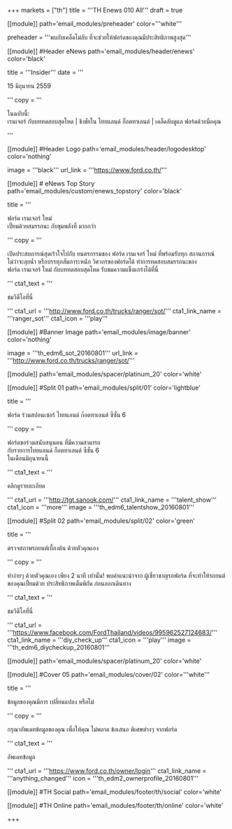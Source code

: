 +++
markets = ["th"]
title = '''TH Enews 010 All'''
draft = true

[[module]]
path='email_modules/preheader'
color='''white'''

preheader = '''<span style="font-family:Tahoma, Verdana, Sans-serif">พบกับเคล็ดไม่ลับ ที่จะช่วยให้ฟอร์ดของคุณมีประสิทธิภาพสูงสุด</span>'''

[[module]] #Header eNews
path='email_modules/header/enews'
color='black'

  title = '''Insider'''
  date = '''<span style="font-family:Tahoma, Verdana, Sans-serif">
  
  15 <span style="font-family:Tahoma, Verdana, Sans-serif ">มิถุนายน</span> 2559               
  
</span>'''
  copy = '''<span style="font-family:Tahoma, Verdana, Sans-serif">
  
ในฉบับนี้:<br />
<span style=" white-space:nowrap;">เรนเจอร์ กับบททดสอบสุดโหด |</span> ชิงชัยใน
<span style=" white-space:nowrap;">ไทยแลนด์ ก็อตทาเลนต์ |</span> 
<span style=" white-space:nowrap;">เคล็ดลับดูแล</span> 
<span style=" white-space:nowrap;">ฟอร์ดด้วยมือคุณ</span>  

</span>'''

[[module]] #Header Logo
path='email_modules/header/logodesktop'
color='nothing'

  image = '''black'''
  url_link = '''https://www.ford.co.th/'''

[[module]] # eNews Top Story
path='email_modules/custom/enews_topstory'
color='black'

  title = '''<span style="font-family:Tahoma, Verdana, Sans-serif">
  
  <span style=" white-space:nowrap;">ฟอร์ด เรนเจอร์  ใหม่</span><br /> 
  <span style=" white-space:nowrap;">เปี่ยมด้วยสมรรถนะ</span> 
  <span style=" white-space:nowrap;"> กับขุมพลัง</span>ที่
  <span style=" white-space:nowrap;">มากกว่า</span>
  
</span>'''
  copy = '''<span style="font-family:Tahoma, Verdana, Sans-serif">
  
<span style=" white-space:nowrap;">เปิดประสบการณ์สุดเร้าใจ</span>ไปกับ
<span style=" white-space:nowrap;">ยนตรกรรม</span>ของ
<span style=" white-space:nowrap;">ฟอร์ด เรนเจอร์ ใหม่</span>
<span style=" white-space:nowrap;">ที่พร้อมรับ</span>ทุก
<span style=" white-space:nowrap;">สถานการณ์</span> 
<span style=" white-space:nowrap;">ไม่ว่าจะลุยน้ำ</span>
<span style=" white-space:nowrap;">หรือบรรทุกสัมภาระหนัก</span>
<span style=" white-space:nowrap;">วิศวกรของฟอร์ด</span>ได้
<span style=" white-space:nowrap;">ทำการทดสอบสมรรถนะ</span>ของ
<span style=" white-space:nowrap;">ฟอร์ด เรนเจอร์ ใหม่</span>
<span style=" white-space:nowrap;">กับบททดสอบสุดโหด</span>
<span style=" white-space:nowrap;">รับชมความแข็งแกร่งได้ที่นี่</span>
  
</span>'''
  cta1_text = '''<span style="font-family:Tahoma, Verdana, Sans-serif">
  
  ชมวิดีโอที่นี่
  
</span>'''
  cta1_url = '''http://www.ford.co.th/trucks/ranger/sot/'''
  cta1_link_name = '''ranger_sot'''
  cta1_icon = '''play'''

[[module]] #Banner Image
path='email_modules/image/banner'
color='nothing'

  image = '''th_edm6_sot_20160801'''
  url_link = '''http://www.ford.co.th/trucks/ranger/sot/'''

[[module]]
path='email_modules/spacer/platinum_20'
color='white'

[[module]] #Split 01
path='email_modules/split/01'
color='lightblue'

  title = '''<span style="font-family:Tahoma, Verdana, Sans-serif">
  
<span style=" white-space:nowrap;">ฟอร์ด ร่วมสปอนเซอร์</span> 
<span style=" white-space:nowrap;">ไทยแลนด์ ก๊อตทาเลนต์</span> 
<span style=" white-space:nowrap;">ซีซั่น 6</span>
  
</span>'''
  copy = '''<span style="font-family:Tahoma, Verdana, Sans-serif">
  
<span style=" white-space:nowrap;"> ฟอร์ดขอร่วมสนับสนุน</span>คน
<span style=" white-space:nowrap;">ที่มีความสามารถ</span><br />
<span style=" white-space:nowrap;">กับรายการไทยแลนด์ ก็อตทาเลนต์</span> 
<span style=" white-space:nowrap;"> ซีซั่น 6</span><br />
<span style=" white-space:nowrap;">ในเดือนมิถุนายนนี้</span> 
  
</span>'''
  cta1_text = '''<span style="font-family:Tahoma, Verdana, Sans-serif">
  
  คลิกดูรายละเอียด
  
</span>'''
  cta1_url = '''http://tgt.sanook.com/'''
  cta1_link_name = '''talent_show'''
  cta1_icon = '''more'''
  image = '''th_edm6_talentshow_20160801'''

[[module]] #Split 02
path='email_modules/split/02'
color='green'

  title = '''<span style="font-family:Tahoma, Verdana, Sans-serif">
  
  <span style="white-space:nowrap;">ตรวจสภาพรถยนต์เบื้องต้น</span> 
  <span style="white-space:nowrap;">ด้วยตัวคุณเอง</span>
  
</span>'''
  copy = '''<span style="font-family:Tahoma, Verdana, Sans-serif">
  
<span style="white-space:nowrap;">ทำง่ายๆ ด้วยตัวคุณเอง เพียง 2 นาที</span>
<span style="white-space:nowrap;">เท่านั้น!</span>
<span style="white-space:nowrap;">พบคำแนะนำ</span>จาก
<span style="white-space:nowrap;">ผู้เชี่ยวชาญรถฟอร์ด</span>
<span style="white-space:nowrap;">ที่จะทำให้รถยนต์</span> 
ของคุณเปี่ยมด้วย
<span style="white-space:nowrap;">ประสิทธิภาพเต็มพิกัด</span>
<span style="white-space:nowrap;">ก่อนออกเดินทาง</span>
  
</span>'''
  cta1_text = '''<span style="font-family:Tahoma, Verdana, Sans-serif">
  
  ชมวิดีโอที่นี่
  
</span>'''
  cta1_url = '''https://www.facebook.com/FordThailand/videos/995962527124683/'''
  cta1_link_name = '''diy_check_up'''
  cta1_icon = '''play'''
  image = '''th_edm6_diycheckup_20160801'''

[[module]]
path='email_modules/spacer/platinum_20'
color='white'

[[module]] #Cover 05
path='email_modules/cover/02'
color='''white'''

  title = '''<span style="font-family:Tahoma, Verdana, Sans-serif">
  
  ข้อมูลของคุณมีการ
  <span style=" white-space:nowrap;">เปลี่ยนแปลง</span>
  <span style=" white-space:nowrap;">หรือไม่</span></span>
  
</span>'''
  copy = '''<span style="font-family:Tahoma, Verdana, Sans-serif">
  
  กรุณาอัพเดทข้อมูลของคุณ 
  <span style=" white-space:nowrap;">เพื่อให้คุณ</span>
  <span style=" white-space:nowrap;"></span>
  <span style=" white-space:nowrap;">ไม่พลาด</span>
  <span style=" white-space:nowrap;">ข้อเสนอ</span>
  <span style=" white-space:nowrap;">พิเศษต่างๆ</span> 
  <span style=" white-space:nowrap;">จากฟอร์ด</span></span>
  
</span>'''
  cta1_text = '''<span style="font-family:Tahoma, Verdana, Sans-serif">
  
  อัพเดทข้อมูล
  
</span>'''
  cta1_url = '''https://www.ford.co.th/owner/login'''
  cta1_link_name = '''anything_changed'''
  icon = '''th_edm2_ownerprofile_20160801'''


[[module]] #TH Social
path='email_modules/footer/th/social'
color='white'

[[module]] #TH Online
path='email_modules/footer/th/online'
color='white'

+++